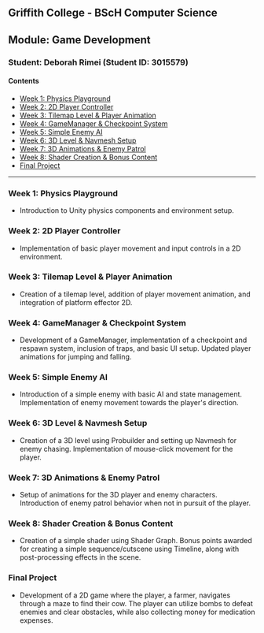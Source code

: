 ## Griffith College - BScH Computer Science
## Module: Game Development
### Student: Deborah Rimei (Student ID: 3015579)

#### Contents
- [Week 1: Physics Playground](#week-1-physics-playground)
- [Week 2: 2D Player Controller](#week-2-2d-player-controller)
- [Week 3: Tilemap Level & Player Animation](#week-3-tilemap-level--player-animation)
- [Week 4: GameManager & Checkpoint System](#week-4-gamemanager--checkpoint-system)
- [Week 5: Simple Enemy AI](#week-5-simple-enemy-ai)
- [Week 6: 3D Level & Navmesh Setup](#week-6-3d-level--navmesh-setup)
- [Week 7: 3D Animations & Enemy Patrol](#week-7-3d-animations--enemy-patrol)
- [Week 8: Shader Creation & Bonus Content](#week-8-shader-creation--bonus-content)
- [Final Project](#final-project)

---

### Week 1: Physics Playground
-  Introduction to Unity physics components and environment setup.
  
### Week 2: 2D Player Controller
-  Implementation of basic player movement and input controls in a 2D environment.

### Week 3: Tilemap Level & Player Animation
-  Creation of a tilemap level, addition of player movement animation, and integration of platform effector 2D.

### Week 4: GameManager & Checkpoint System
-  Development of a GameManager, implementation of a checkpoint and respawn system, inclusion of traps, and basic UI setup. Updated player animations for jumping and falling.

### Week 5: Simple Enemy AI
-  Introduction of a simple enemy with basic AI and state management. Implementation of enemy movement towards the player's direction.

### Week 6: 3D Level & Navmesh Setup
-  Creation of a 3D level using Probuilder and setting up Navmesh for enemy chasing. Implementation of mouse-click movement for the player.

### Week 7: 3D Animations & Enemy Patrol
-  Setup of animations for the 3D player and enemy characters. Introduction of enemy patrol behavior when not in pursuit of the player.

### Week 8: Shader Creation & Bonus Content
-  Creation of a simple shader using Shader Graph. Bonus points awarded for creating a simple sequence/cutscene using Timeline, along with post-processing effects in the scene.

### Final Project
-  Development of a 2D game where the player, a farmer, navigates through a maze to find their cow. The player can utilize bombs to defeat enemies and clear obstacles, while also collecting money for medication expenses.
